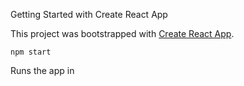 Getting Started with Create React App

This project was bootstrapped with [Create React App](https://github.com/facebook/create-react-app).

 `npm start`

Runs the app in 








